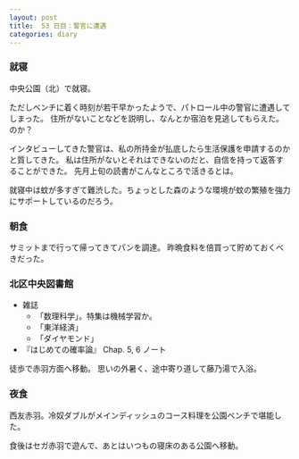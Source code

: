 ```yaml
---
layout: post
title:  53 日目：警官に遭遇
categories: diary
---
```


### 就寝

中央公園（北）で就寝。

ただしベンチに着く時刻が若干早かったようで、パトロール中の警官に遭遇してしまった。
住所がないことなどを説明し、なんとか宿泊を見逃してもらえた。のか？

インタビューしてきた警官は、私の所持金が払底したら生活保護を申請するのかと質してきた。
私は住所がないとそれはできないのだと、自信を持って返答することができた。
先月上旬の読書がこんなところで活きるとは。

就寝中は蚊が多すぎて難渋した。ちょっとした森のような環境が蚊の繁殖を強力にサポートしているのだろう。

### 朝食

サミットまで行って帰ってきてパンを調達。
昨晩食料を倍買って貯めておくべきだった。

### 北区中央図書館

* 雑誌
  * 「数理科学」。特集は機械学習か。
  * 「東洋経済」
  * 「ダイヤモンド」
* 『はじめての確率論』 Chap. 5, 6 ノート

徒歩で赤羽方面へ移動。
思いの外暑く、途中寄り道して藤乃湯で入浴。

### 夜食

西友赤羽。冷奴ダブルがメインディッシュのコース料理を公園ベンチで堪能した。

食後はセガ赤羽で遊んで、あとはいつもの寝床のある公園へ移動。

